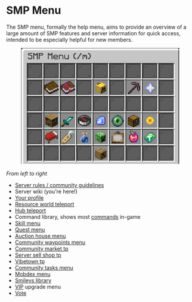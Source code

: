 # SMP Menu

The SMP menu, formally the help menu, aims to provide an overview of a large amount of SMP features and server information for quick access, intended to be especially helpful for new members.

<figure><img src="../.gitbook/assets/image (37).png" alt="" width="520"><figcaption></figcaption></figure>

_From left to right_

* [Server rules / community guidelines](../general/community-guidelines.md)
* Server wiki (you're here!)
* [Your profile](../general/profile-and-customization/)
* [Resource world teleport](resource-world.md)
* [Hub teleport](../general/misc./hub.md)
* Command library, shows most [commands](../general/commands.md) in-game
* [Skill menu](skill-leveling.md)
* [Quest menu](questing.md)
* [Auction house menu](auction-house.md)
* [Community waypoints menu](tweak-list/community-waypoints.md)
* [Community market tp](market.md)
* [Server sell shop tp](server-sell-shop.md)
* [Vibetown tp](vibetown.md)
* [Community tasks menu](community-tasks.md)
* [Mobdex menu](tweak-list/mob-rarities-and-mobdex.md)
* [Smileys library](../general/rich-chat/smileys.md)
* [VIP](broken-reference) upgrade menu
* [Vote](../general/misc./voting.md)
